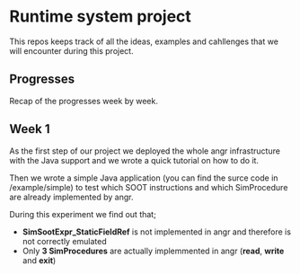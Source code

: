 #  Runtime system project

This repos keeps track of all the ideas, examples and cahllenges that we will encounter
during this project.

## Progresses

Recap of the progresses week by week.

## Week 1
As the first step of our project we deployed the whole angr infrastructure with the
Java support and we wrote a quick tutorial on how to do it.

Then we wrote a simple Java application (you can find the surce code in /example/simple)
to test which SOOT instructions and which SimProcedure are already implemented by angr.

During this experiment we find out that;

- **SimSootExpr_StaticFieldRef** is not implemented in angr and therefore is not correctly emulated
- Only **3 SimProcedures** are actually implemmented in angr (**read**, **write** and **exit**)
